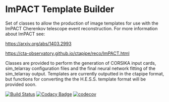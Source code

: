 # ImPACT Template Builder

Set of classes to allow the production of image templates for use with the ImPACT Cherenkov telescope event reconstruction. 
For more information about ImPACT see:

https://arxiv.org/abs/1403.2993

https://cta-observatory.github.io/ctapipe/reco/ImPACT.html

Classes are provided to perform the generation of CORSIKA input cards, sim_telarray configuration files and the final neural network fitting of the sim_telarray output. Templates are currently outputted in the ctapipe format, but functions for converting the the H.E.S.S. template format will be provided soon.

[![Build Status](https://travis-ci.com/ParsonsRD/template_builder.svg?branch=master)](https://travis-ci.com/ParsonsRD/template_builder)
[![Codacy Badge](https://api.codacy.com/project/badge/Grade/ecffccf489c1447f94ed184bc27006bd)](https://www.codacy.com/app/ParsonsRD/template_builder?utm_source=github.com&amp;utm_medium=referral&amp;utm_content=ParsonsRD/template_builder&amp;utm_campaign=Badge_Grade)
[![codecov](https://codecov.io/gh/ParsonsRD/template_builder/branch/master/graph/badge.svg)](https://codecov.io/gh/ParsonsRD/template_builder)

